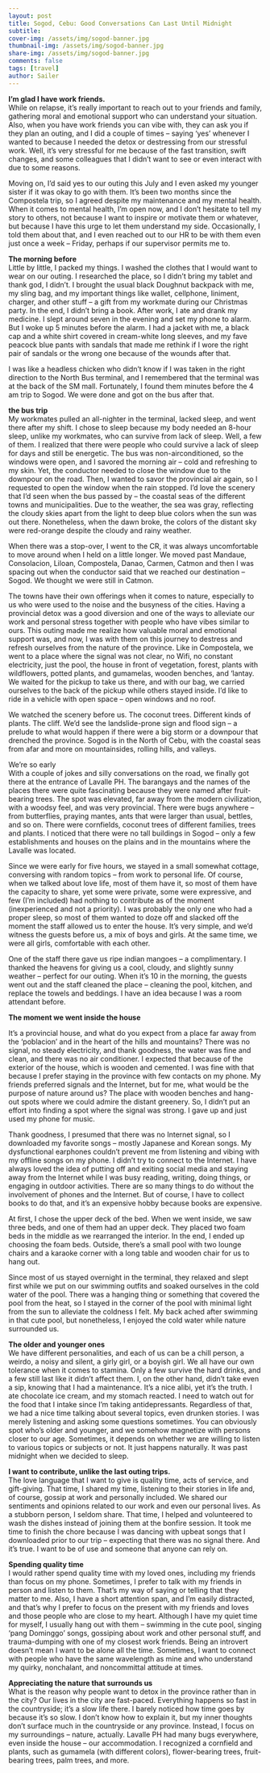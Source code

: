 ```yaml
---
layout: post
title: Sogod, Cebu: Good Conversations Can Last Until Midnight
subtitle: 
cover-img: /assets/img/sogod-banner.jpg
thumbnail-img: /assets/img/sogod-banner.jpg
share-img: /assets/img/sogod-banner.jpg
comments: false
tags: [travel]
author: Sailer
---
```



**I’m glad I have work friends.**  
While on relapse, it’s really important to reach out to your friends and family, gathering moral and emotional support who can understand your situation. Also, when you have work friends you can vibe with, they can ask you if they plan an outing, and I did a couple of times – saying ‘yes’ whenever I wanted to because I needed the detox or destressing from our stressful work. Well, it’s very stressful for me because of the fast transition, swift changes, and some colleagues that I didn’t want to see or even interact with due to some reasons.

Moving on, I’d said yes to our outing this July and I even asked my younger sister if it was okay to go with them. It’s been two months since the Compostela trip, so I agreed despite my maintenance and my mental health. When it comes to mental health, I’m open now, and I don’t hesitate to tell my story to others, not because I want to inspire or motivate them or whatever, but because I have this urge to let them understand my side. Occasionally, I told them about that, and I even reached out to our HR to be with them even just once a week – Friday, perhaps if our supervisor permits me to.

**The morning before**  
Little by little, I packed my things. I washed the clothes that I would want to wear on our outing. I researched the place, so I didn’t bring my tablet and thank god, I didn’t. I brought the usual black Doughnut backpack with me, my sling bag, and my important things like wallet, cellphone, liniment, charger, and other stuff – a gift from my workmate during our Christmas party. In the end, I didn’t bring a book. After work, I ate and drank my medicine. I slept around seven in the evening and set my phone to alarm. But I woke up 5 minutes before the alarm. I had a jacket with me, a black cap and a white shirt covered in cream-white long sleeves, and my fave peacock blue pants with sandals that made me rethink if I wore the right pair of sandals or the wrong one because of the wounds after that.

I was like a headless chicken who didn’t know if I was taken in the right direction to the North Bus terminal, and I remembered that the terminal was at the back of the SM mall. Fortunately, I found them minutes before the 4 am trip to Sogod. We were done and got on the bus after that.

**the bus trip**  
My workmates pulled an all-nighter in the terminal, lacked sleep, and went there after my shift. I chose to sleep because my body needed an 8-hour sleep, unlike my workmates, who can survive from lack of sleep. Well, a few of them. I realized that there were people who could survive a lack of sleep for days and still be energetic. The bus was non-airconditioned, so the windows were open, and I savored the morning air – cold and refreshing to my skin. Yet, the conductor needed to close the window due to the downpour on the road. Then, I wanted to savor the provincial air again, so I requested to open the window when the rain stopped. I’d love the scenery that I’d seen when the bus passed by – the coastal seas of the different towns and municipalities. Due to the weather, the sea was gray, reflecting the cloudy skies apart from the light to deep blue colors when the sun was out there. Nonetheless, when the dawn broke, the colors of the distant sky were red-orange despite the cloudy and rainy weather.

When there was a stop-over, I went to the CR, it was always uncomfortable to move around when I held on a little longer. We moved past Mandaue, Consolacion, Liloan, Compostela, Danao, Carmen, Catmon and then I was spacing out when the conductor said that we reached our destination – Sogod. We thought we were still in Catmon.

The towns have their own offerings when it comes to nature, especially to us who were used to the noise and the busyness of the cities. Having a provincial detox was a good diversion and one of the ways to alleviate our work and personal stress together with people who have vibes similar to ours. This outing made me realize how valuable moral and emotional support was, and now, I was with them on this journey to destress and refresh ourselves from the nature of the province. Like in Compostela, we went to a place where the signal was not clear, no Wifi, no constant electricity, just the pool, the house in front of vegetation, forest, plants with wildflowers, potted plants, and gumamelas, wooden benches, and ‘lantay. We waited for the pickup to take us there, and with our bag, we carried ourselves to the back of the pickup while others stayed inside. I’d like to ride in a vehicle with open space – open windows and no roof.

We watched the scenery before us. The coconut trees. Different kinds of plants. The cliff. We’d see the landslide-prone sign and flood sign – a prelude to what would happen if there were a big storm or a downpour that drenched the province. Sogod is in the North of Cebu, with the coastal seas from afar and more on mountainsides, rolling hills, and valleys.

We’re so early  
With a couple of jokes and silly conversations on the road, we finally got there at the entrance of Lavalle PH. The barangays and the names of the places there were quite fascinating because they were named after fruit-bearing trees. The spot was elevated, far away from the modern civilization, with a woodsy feel, and was very provincial. There were bugs anywhere – from butterflies, praying mantes, ants that were larger than usual, bettles, and so on. There were cornfields, coconut trees of different families, trees and plants. I noticed that there were no tall buildings in Sogod – only a few establishments and houses on the plains and in the mountains where the Lavalle was located.

Since we were early for five hours, we stayed in a small somewhat cottage, conversing with random topics – from work to personal life. Of course, when we talked about love life, most of them have it, so most of them have the capacity to share, yet some were private, some were expressive, and few (I’m included) had nothing to contribute as of the moment (inexperienced and not a priority). I was probably the only one who had a proper sleep, so most of them wanted to doze off and slacked off the moment the staff allowed us to enter the house. It’s very simple, and we’d witness the guests before us, a mix of boys and girls. At the same time, we were all girls, comfortable with each other.

One of the staff there gave us ripe indian mangoes – a complimentary. I thanked the heavens for giving us a cool, cloudy, and slightly sunny weather – perfect for our outing. When it’s 10 in the morning, the guests went out and the staff cleaned the place – cleaning the pool, kitchen, and replace the towels and beddings. I have an idea because I was a room attendant before.

**The moment we went inside the house**

It’s a provincial house, and what do you expect from a place far away from the ‘poblacion’ and in the heart of the hills and mountains? There was no signal, no steady electricity, and thank goodness, the water was fine and clean, and there was no air conditioner. I expected that because of the exterior of the house, which is wooden and cemented. I was fine with that because I prefer staying in the province with few contacts on my phone. My friends preferred signals and the Internet, but for me, what would be the purpose of nature around us? The place with wooden benches and hang-out spots where we could admire the distant greenery. So, I didn’t put an effort into finding a spot where the signal was strong. I gave up and just used my phone for music.

Thank goodness, I presumed that there was no Internet signal, so I downloaded my favorite songs – mostly Japanese and Korean songs. My dysfunctional earphones couldn’t prevent me from listening and vibing with my offline songs on my phone. I didn’t try to connect to the Internet. I have always loved the idea of putting off and exiting social media and staying away from the Internet while I was busy reading, writing, doing things, or engaging in outdoor activities. There are so many things to do without the involvement of phones and the Internet. But of course, I have to collect books to do that, and it’s an expensive hobby because books are expensive.

At first, I chose the upper deck of the bed. When we went inside, we saw three beds, and one of them had an upper deck. They placed two foam beds in the middle as we rearranged the interior. In the end, I ended up choosing the foam beds. Outside, there’s a small pool with two lounge chairs and a karaoke corner with a long table and wooden chair for us to hang out.

Since most of us stayed overnight in the terminal, they relaxed and slept first while we put on our swimming outfits and soaked ourselves in the cold water of the pool. There was a hanging thing or something that covered the pool from the heat, so I stayed in the corner of the pool with minimal light from the sun to alleviate the coldness I felt. My back ached after swimming in that cute pool, but nonetheless, I enjoyed the cold water while nature surrounded us.

**The older and younger ones**  
We have different personalities, and each of us can be a chill person, a weirdo, a noisy and silent, a girly girl, or a boyish girl. We all have our own tolerance when it comes to stamina. Only a few survive the hard drinks, and a few still last like it didn’t affect them. I, on the other hand, didn’t take even a sip, knowing that I had a maintenance. It’s a nice alibi, yet it’s the truth. I ate chocolate ice cream, and my stomach reacted. I need to watch out for the food that I intake since I’m taking antidepressants. Regardless of that, we had a nice time talking about several topics, even drunken stories. I was merely listening and asking some questions sometimes. You can obviously spot who’s older and younger, and we somehow magnetize with persons closer to our age. Sometimes, it depends on whether we are willing to listen to various topics or subjects or not. It just happens naturally. It was past midnight when we decided to sleep.

**I want to contribute, unlike the last outing trips.**  
The love language that I want to give is quality time, acts of service, and gift-giving. That time, I shared my time, listening to their stories in life and, of course, gossip at work and personally included. We shared our sentiments and opinions related to our work and even our personal lives. As a stubborn person, I seldom share. That time, I helped and volunteered to wash the dishes instead of joining them at the bonfire session. It took me time to finish the chore because I was dancing with upbeat songs that I downloaded prior to our trip – expecting that there was no signal there. And it’s true. I want to be of use and someone that anyone can rely on.

**Spending quality time**  
I would rather spend quality time with my loved ones, including my friends than focus on my phone. Sometimes, I prefer to talk with my friends in person and listen to them. That’s my way of saying or telling that they matter to me. Also, I have a short attention span, and I’m easily distracted, and that’s why I prefer to focus on the present with my friends and loves and those people who are close to my heart. Although I have my quiet time for myself, I usually hang out with them – swimming in the cute pool, singing ‘pang Dominggo’ songs, gossiping about work and other personal stuff, and trauma-dumping with one of my closest work friends. Being an introvert doesn’t mean I want to be alone all the time. Sometimes, I want to connect with people who have the same wavelength as mine and who understand my quirky, nonchalant, and noncommittal attitude at times.

**Appreciating the nature that surrounds us**  
What is the reason why people want to detox in the province rather than in the city? Our lives in the city are fast-paced. Everything happens so fast in the countryside; it’s a slow life there. I barely noticed how time goes by because it’s so slow. I don’t know how to explain it, but my inner thoughts don’t surface much in the countryside or any province. Instead, I focus on my surroundings – nature, actually. Lavalle PH had many bugs everywhere, even inside the house – our accommodation. I recognized a cornfield and plants, such as gumamela (with different colors), flower-bearing trees, fruit-bearing trees, palm trees, and more.

